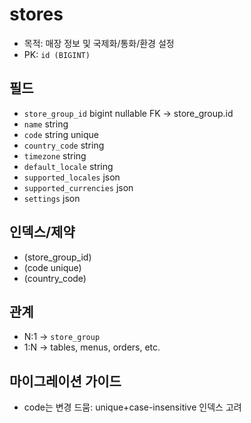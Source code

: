 # stores

- 목적: 매장 정보 및 국제화/통화/환경 설정
- PK: `id (BIGINT)`

## 필드
- `store_group_id` bigint nullable FK -> store_group.id
- `name` string
- `code` string unique
- `country_code` string
- `timezone` string
- `default_locale` string
- `supported_locales` json
- `supported_currencies` json
- `settings` json

## 인덱스/제약
- (store_group_id)
- (code unique)
- (country_code)

## 관계
- N:1 → `store_group`
- 1:N → tables, menus, orders, etc.

## 마이그레이션 가이드
- code는 변경 드뭄: unique+case-insensitive 인덱스 고려
